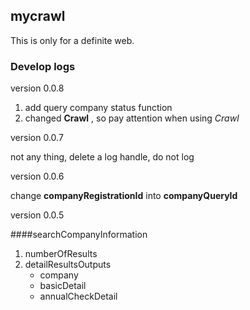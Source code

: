 mycrawl
----------

This is only for a definite web. 







### Develop logs

version 0.0.8

1. add query company status function
2. changed **Crawl** , so pay attention when using *Crawl*


version 0.0.7

not any thing, delete a log handle,  do not log


version 0.0.6 

change **companyRegistrationId** into **companyQueryId**



version 0.0.5

####searchCompanyInformation
1. numberOfResults
2. detailResultsOutputs 
    * company
    * basicDetail
    * annualCheckDetail


